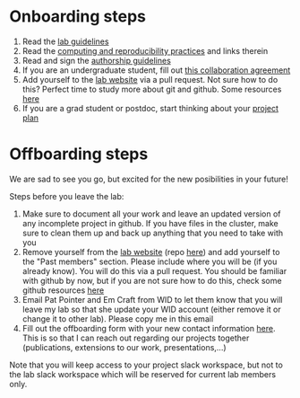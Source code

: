 # Onboarding steps

1. Read the [lab guidelines](https://github.com/solislemuslab/lab-dynamics/blob/master/lab-guidelines.md)
2. Read the [computing and reproducibility practices](https://github.com/crsl4/mindful-programming/blob/master/lecture.md) and links therein
3. Read and sign the [authorship guidelines](https://github.com/solislemuslab/lab-dynamics/blob/master/authorship.md)
4. If you are an undergraduate student, fill out [this collaboration agreement](https://forms.gle/8B8c1hcMUr5tXZeW7)
5. Add yourself to the [lab website](https://solislemuslab.github.io//pages/people.html) via a pull request. Not sure how to do this? Perfect time to study more about git and github. Some resources [here](https://github.com/crsl4/mindful-programming/blob/master/lecture.md)
6. If you are a grad student or postdoc, start thinking about your [project plan](https://github.com/solislemuslab/lab-dynamics/blob/master/project-plan.md)


# Offboarding steps

We are sad to see you go, but excited for the new posibilities in your future!

Steps before you leave the lab:

1. Make sure to document all your work and leave an updated version of any incomplete project in github. If you have files in the cluster, make sure to clean them up and back up anything that you need to take with you
2. Remove yourself from the [lab website](https://solislemuslab.github.io//pages/people.html) (repo [here](https://github.com/solislemuslab/solislemuslab.github.io)) and add yourself to the "Past members" section. Please include where you will be (if you already know). You will do this via a pull request. You should be familiar with github by now, but if you are not sure how to do this, check some github resources [here](https://github.com/crsl4/mindful-programming/blob/master/lecture.md)
3. Email Pat Pointer and Em Craft from WID to let them know that you will leave my lab so that she update your WID account (either remove it or change it to other lab). Please copy me in this email
4. Fill out the offboarding form with your new contact information [here](https://forms.gle/Utj4pTHwMe456zyMA). This is so that I can reach out regarding our projects together (publications, extensions to our work, presentations,...)

Note that you will keep access to your project slack workspace, but not to the lab slack workspace which will be reserved for current lab members only.
